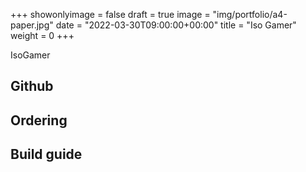 +++
showonlyimage = false
draft = true
image = "img/portfolio/a4-paper.jpg"
date = "2022-03-30T09:00:00+00:00"
title = "Iso Gamer"
weight = 0
+++

IsoGamer
<!--more-->

## Github

## Ordering

## Build guide